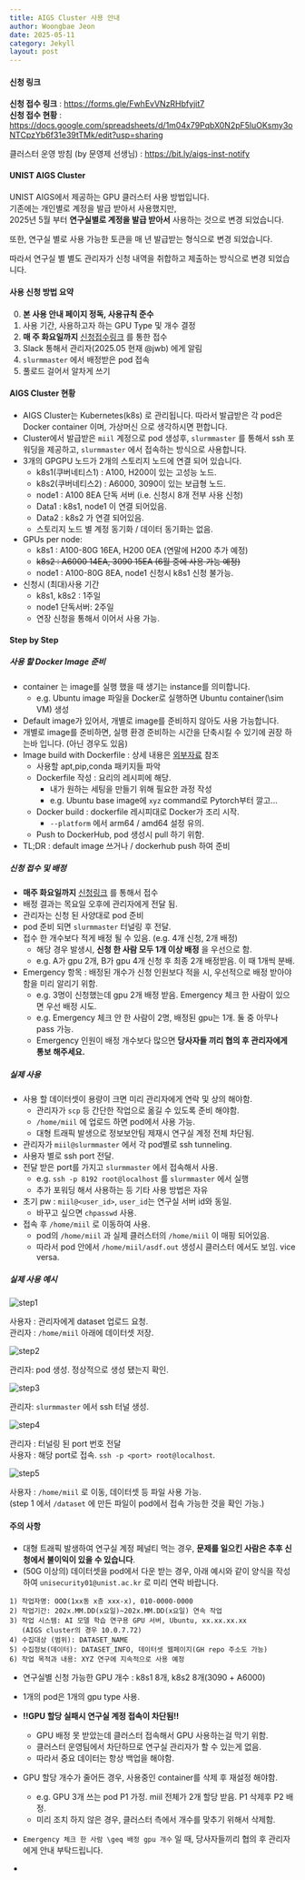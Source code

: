 ```yaml
---
title: AIGS Cluster 사용 안내
author: Woongbae Jeon
date: 2025-05-11
category: Jekyll
layout: post
---
```


#### 신청 링크

**신청 접수 링크** : <https://forms.gle/FwhEvVNzRHbfyjit7>  
**신청 접수 현황** : <https://docs.google.com/spreadsheets/d/1m04x79PqbX0N2pF5luOKsmy3oNTCpzYb6f31e39tTMk/edit?usp=sharing>

클러스터 운영 방침 (by 문영제 선생님) : <https://bit.ly/aigs-inst-notify>

#### UNIST AIGS Cluster

UNIST AIGS에서 제공하는 GPU 클러스터 사용 방법입니다.  
기존에는 개인별로 계정을 발급 받아서 사용했지만,  
2025년 5월 부터 **연구실별로 계정을 발급 받아서** 사용하는 것으로 변경 되었습니다.

또한, 연구실 별로 사용 가능한 토큰을 매 년 발급받는 형식으로 변경 되었습니다.

따라서 연구실 별 별도 관리자가 신청 내역을 취합하고 제출하는 방식으로 변경 되었습니다.  

#### 사용 신청 방법 요약

0. **본 사용 안내 페이지 정독, 사용규칙 준수**
1. 사용 기간, 사용하고자 하는 GPU Type 및 개수 결정
2. **매 주 화요일까지** [신청접수링크](<https://forms.gle/FwhEvVNzRHbfyjit7>) 를 통한 접수
3. Slack 통해서 관리자(2025.05 현재 @jwb) 에게 알림
4. `slurmmaster` 에서 배정받은 pod 접속
5. 풀로드 걸어서 알차게 쓰기

#### AIGS Cluster 현황

- AIGS Cluster는 Kubernetes(k8s) 로 관리됩니다. 따라서 발급받은 각 pod은 Docker container 이며, 가상머신 으로 생각하시면 편합니다.
- Cluster에서 발급받은 `miil` 계정으로 pod 생성후, `slurmmaster` 를 통해서 ssh 포워딩을 제공하고, `slurmmaster` 에서 접속하는 방식으로 사용합니다.
- 3개의 GPGPU 노드가 2개의 스토리지 노드에 연결 되어 있습니다.
  - k8s1(쿠버네티스1) : A100, H200이 있는 고성능 노드.
  - k8s2(쿠버네티스2) : A6000, 3090이 있는 보급형 노드.
  - node1 : A100 8EA 단독 서버 (i.e. 신청시 8개 전부 사용 신청)
  - Data1 : k8s1, node1 이 연결 되어있음.
  - Data2 : k8s2 가 연결 되어있음.
  - 스토리지 노드 별 계정 동기화 / 데이터 동기화는 없음.
- GPUs per node:
  - k8s1 : A100-80G 16EA, H200 0EA (연말에 H200 추가 예정)
  - ~~k8s2 : A6000 14EA, 3090 15EA (6월 중에 사용 가능 예정)~~
  - node1 : A100-80G 8EA, node1 신청시 k8s1 신청 불가능.
- 신청시 (최대)사용 기간
  - k8s1, k8s2 : 1주일
  - node1 단독서버: 2주일
  - 연장 신청을 통해서 이어서 사용 가능.

#### Step by Step

##### 사용 할 Docker Image 준비

- container 는 image를 실행 했을 때 생기는 instance를 의미합니다.
  - e.g. Ubuntu image 파일을 Docker로 실행하면 Ubuntu container(\sim VM) 생성
- Default image가 있어서, 개별로 image를 준비하지 않아도 사용 가능합니다.
- 개별로 image를 준비하면, 실행 환경 준비하는 시간을 단축시킬 수 있기에 권장 하는바 입니다. (아닌 경우도 있음)
- Image build with Dockerfile : 상세 내용은 [외부자료](https://docs.docker.com/get-started/docker-concepts/building-images/) 참조
  - 사용할 apt,pip,conda 패키지들 파악
  - Dockerfile 작성 : 요리의 레시피에 해당.
    - 내가 원하는 세팅을 만들기 위해 필요한 과정 작성
    - e.g. Ubuntu base image에 `xyz` command로 Pytorch부터 깔고...
  - Docker build : dockerfile 레시피대로 Docker가 조리 시작.
    - `--platform` 에서 arm64 / amd64 설정 유의.
  - Push to DockerHub, pod 생성시 pull 하기 위함.
- TL;DR : default image 쓰거나 / dockerhub push 하여 준비

##### 신청 접수 및 배정

- **매주 화요일까지** [신청링크](https://forms.gle/Fw5oNhGS2C2Gd1Me8) 를 통해서 접수
- 배정 결과는 목요일 오후에 관리자에게 전달 됨.
- 관리자는 신청 된 사양대로 pod 준비
- pod 준비 되면 `slurmmaster` 터널링 후 전달.
- 접수 한 개수보다 적게 배정 될 수 있음. (e.g. 4개 신청, 2개 배정)
  - 해당 경우 발생시, **신청 한 사람 모두 1개 이상 배정** 을 우선으로 함.
  - e.g. A가 gpu 2개, B가 gpu 4개 신청 후 최종 2개 배정받음. 이 때 1개씩 분배.
- Emergency 항목 : 배정된 개수가 신청 인원보다 적을 시, 우선적으로 배정 받아야 함을 미리 알리기 위함.
  - e.g. 3명이 신청했는데 gpu 2개 배정 받음. Emergency 체크 한 사람이 있으면 우선 배정 시도.
  - e.g. Emergency 체크 안 한 사람이 2명, 배정된 gpu는 1개. 둘 중 아무나 pass 가능.
  - Emergency 인원이 배정 개수보다 많으면 **당사자들 끼리 협의 후 관리자에게 통보 해주세요.**

##### 실제 사용

- 사용 할 데이터셋이 용량이 크면 미리 관리자에게 연락 및 상의 해야함.
  - 관리자가 `scp` 등 간단한 작업으로 옮길 수 있도록 준비 해야함.
  - `/home/miil` 에 업로드 하면 pod에서 사용 가능.
  - 대형 트래픽 발생으로 정보보안팀 제재시 연구실 계정 전체 차단됨.
- 관리자가 `miil@slurmmaster` 에서 각 pod별로 ssh tunneling.
- 사용자 별로 ssh port 전달.
- 전달 받은 port를 가지고 `slurmmaster` 에서 접속해서 사용.
  - e.g. `ssh -p 8192 root@localhost` 를 `slurmmaster` 에서 실행
  - 추가 포워딩 해서 사용하는 등 기타 사용 방법은 자유
- 초기 pw : `miil@<user_id>`, `user_id`는 연구실 서버 id와 동일.
  - 바꾸고 싶으면 `chpasswd` 사용.
- 접속 후 `/home/miil` 로 이동하여 사용.
  - pod의 `/home/miil` 과 실제 클러스터의 `/home/miil` 이 매핑 되어있음.
  - 따라서 pod 안에서 `/home/miil/asdf.out` 생성시 클러스터 에서도 보임. vice versa.

##### 실제 사용 예시

![step1](/miil/assets/aigscluster/step1.png)

사용자 : 관리자에게 dataset 업로드 요청.  
관리자 : `/home/miil` 아래에 데이터셋 저장.  

![step2](/miil/assets/aigscluster/step2.png)

관리자: pod 생성. 정상적으로 생성 됐는지 확인.

![step3](/miil/assets/aigscluster/step3.png)

관리자: `slurmmaster` 에서 ssh 터널 생성.

![step4](/miil/assets/aigscluster/step4.png)

관리자 : 터널링 된 port 번호 전달  
사용자 : 해당 port로 접속. `ssh -p <port> root@localhost`.

![step5](/miil/assets/aigscluster/step5.png)

사용자 : `/home/miil` 로 이동, 데이터셋 등 파일 사용 가능.  
(step 1 에서 `/dataset` 에 만든 파일이 pod에서 접속 가능한 것을 확인 가능.)  

#### 주의 사항

- 대형 트래픽 발생하여 연구실 계정 페널티 먹는 경우, **문제를 일으킨 사람은 추후 신청에서 불이익이 있을 수 있습니다**.
- (50G 이상의) 데이터셋을 pod에서 다운 받는 경우, 아래 예시와 같이 양식을 작성하여 `unisecurity01@unist.ac.kr` 로 미리 연락 바랍니다.
```
1) 작업자명: OOO(1xx동 x층 xxx-x), 010-0000-0000
2) 작업기간: 202x.MM.DD(x요일)~202x.MM.DD(x요일) 연속 작업
3) 작업 시스템: AI 모델 학습 연구용 GPU 서버, Ubuntu, xx.xx.xx.xx
   (AIGS cluster의 경우 10.0.7.72)
4) 수집대상 (범위): DATASET_NAME
5) 수집정보(데이터): DATASET_INFO, 데이터셋 웹페이지(GH repo 주소도 가능)
6) 작업 목적과 내용: XYZ 연구에 지속적으로 사용 예정
```

- 연구실별 신청 가능한 GPU 개수 : k8s1 8개, k8s2 8개(3090 + A6000)
- 1개의 pod은 1개의 gpu type 사용.
- **!!GPU 할당 실패시 연구실 계정 접속이 차단됨!!**
  - GPU 배정 못 받았는데 클러스터 접속해서 GPU 사용하는걸 막기 위함.
  - 클러스터 운영팀에서 차단하므로 연구실 관리자가 할 수 있는게 없음.
  - 따라서 중요 데이터는 항상 백업을 해야함.
- GPU 할당 개수가 줄어든 경우, 사용중인 container를 삭제 후 재설정 해야함.
  - e.g. GPU 3개 쓰는 pod P1 가정. miil 전체가 2개 할당 받음. P1 삭제후 P2 배정.
  - 미리 조치 하지 않은 경우, 클러스터 측에서 개수를 맞추기 위해서 삭제함.
  
- `Emergency 체크 한 사람 \geq 배정 gpu 개수` 일 때, 당사자들끼리 협의 후 관리자에게 안내 부탁드립니다.

- 